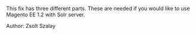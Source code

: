 This fix has three different parts. These are needed if you would like to use Magento EE 1.2 with Solr server.

Author: Zsolt Szalay
